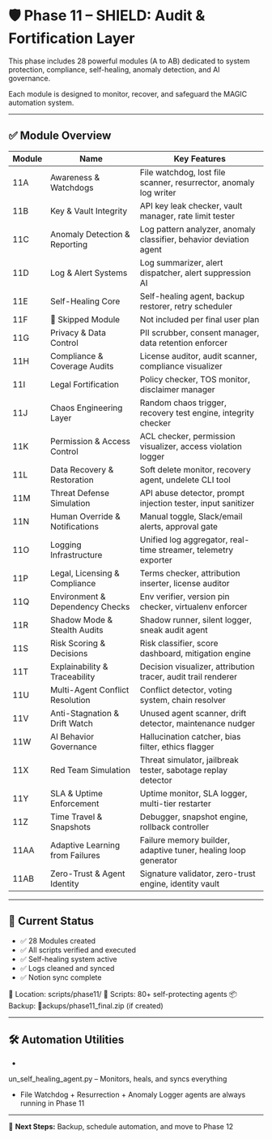 ﻿# 🛡️ Phase 11 – SHIELD: Audit & Fortification Layer

This phase includes 28 powerful modules (A to AB) dedicated to system protection, compliance, self-healing, anomaly detection, and AI governance.

Each module is designed to monitor, recover, and safeguard the MAGIC automation system.

---

## ✅ Module Overview

| Module | Name                            | Key Features |
|--------|----------------------------------|----------------------------------------------------------------|
| 11A    | Awareness & Watchdogs           | File watchdog, lost file scanner, resurrector, anomaly log writer |
| 11B    | Key & Vault Integrity           | API key leak checker, vault manager, rate limit tester |
| 11C    | Anomaly Detection & Reporting   | Log pattern analyzer, anomaly classifier, behavior deviation agent |
| 11D    | Log & Alert Systems             | Log summarizer, alert dispatcher, alert suppression AI |
| 11E    | Self-Healing Core               | Self-healing agent, backup restorer, retry scheduler |
| 11F    | 🔴 Skipped Module               | Not included per final user plan |
| 11G    | Privacy & Data Control          | PII scrubber, consent manager, data retention enforcer |
| 11H    | Compliance & Coverage Audits    | License auditor, audit scanner, compliance visualizer |
| 11I    | Legal Fortification             | Policy checker, TOS monitor, disclaimer manager |
| 11J    | Chaos Engineering Layer         | Random chaos trigger, recovery test engine, integrity checker |
| 11K    | Permission & Access Control     | ACL checker, permission visualizer, access violation logger |
| 11L    | Data Recovery & Restoration     | Soft delete monitor, recovery agent, undelete CLI tool |
| 11M    | Threat Defense Simulation       | API abuse detector, prompt injection tester, input sanitizer |
| 11N    | Human Override & Notifications  | Manual toggle, Slack/email alerts, approval gate |
| 11O    | Logging Infrastructure          | Unified log aggregator, real-time streamer, telemetry exporter |
| 11P    | Legal, Licensing & Compliance   | Terms checker, attribution inserter, license auditor |
| 11Q    | Environment & Dependency Checks | Env verifier, version pin checker, virtualenv enforcer |
| 11R    | Shadow Mode & Stealth Audits    | Shadow runner, silent logger, sneak audit agent |
| 11S    | Risk Scoring & Decisions        | Risk classifier, score dashboard, mitigation engine |
| 11T    | Explainability & Traceability   | Decision visualizer, attribution tracer, audit trail renderer |
| 11U    | Multi-Agent Conflict Resolution | Conflict detector, voting system, chain resolver |
| 11V    | Anti-Stagnation & Drift Watch   | Unused agent scanner, drift detector, maintenance nudger |
| 11W    | AI Behavior Governance          | Hallucination catcher, bias filter, ethics flagger |
| 11X    | Red Team Simulation             | Threat simulator, jailbreak tester, sabotage replay detector |
| 11Y    | SLA & Uptime Enforcement        | Uptime monitor, SLA logger, multi-tier restarter |
| 11Z    | Time Travel & Snapshots         | Debugger, snapshot engine, rollback controller |
| 11AA   | Adaptive Learning from Failures | Failure memory builder, adaptive tuner, healing loop generator |
| 11AB   | Zero-Trust & Agent Identity     | Signature validator, zero-trust engine, identity vault |

---

## 🧠 Current Status

- ✅ 28 Modules created
- ✅ All scripts verified and executed
- ✅ Self-healing system active
- ✅ Logs cleaned and synced
- ✅ Notion sync complete

📂 Location: scripts/phase11/
📄 Scripts: 80+ self-protecting agents
📦 Backup: ackups/phase11_final.zip (if created)

---

## 🛠️ Automation Utilities

- 
un_self_healing_agent.py – Monitors, heals, and syncs everything
- File Watchdog + Resurrection + Anomaly Logger agents are always running in Phase 11

---

💬 **Next Steps:** Backup, schedule automation, and move to Phase 12
